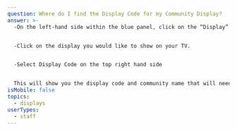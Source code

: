 ```yaml
---
question: Where do I find the Display Code for my Community Display?
answer: >-
  -On the left-hand side within the blue panel, click on the “Display” button. 


  -Click on the display you would like to show on your TV. 


  -Select Display Code on the top right hand side


  This will show you the display code and community name that will need to by put into your Amazon Firestick, LifeLoop Display App in order for your Display to show.
isMobile: false
topics:
  - displays
userTypes:
  - staff
---
```

